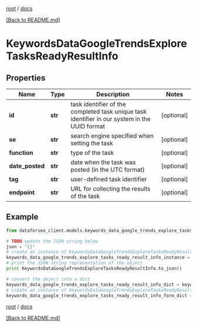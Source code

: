 [root](./../ "root") / [docs](./ "docs")

[[Back to README.md]](./../README.md "[Back to README.md]")

# KeywordsDataGoogleTrendsExploreTasksReadyResultInfo

## Properties

Name | Type | Description | Notes
------------ | ------------- | ------------- | -------------
**id** | **str** | task identifier of the completed task unique task identifier in our system in the UUID format | [optional]
**se** | **str** | search engine specified when setting the task | [optional]
**function** | **str** | type of the task | [optional]
**date_posted** | **str** | date when the task was posted (in the UTC format) | [optional]
**tag** | **str** | user-defined task identifier | [optional]
**endpoint** | **str** | URL for collecting the results of the task | [optional]

## Example

```python
from dataforseo_client.models.keywords_data_google_trends_explore_tasks_ready_result_info import KeywordsDataGoogleTrendsExploreTasksReadyResultInfo

# TODO update the JSON string below
json = "{}"
# create an instance of KeywordsDataGoogleTrendsExploreTasksReadyResultInfo from a JSON string
keywords_data_google_trends_explore_tasks_ready_result_info_instance = KeywordsDataGoogleTrendsExploreTasksReadyResultInfo.from_json(json)
# print the JSON string representation of the object
print KeywordsDataGoogleTrendsExploreTasksReadyResultInfo.to_json()

# convert the object into a dict
keywords_data_google_trends_explore_tasks_ready_result_info_dict = keywords_data_google_trends_explore_tasks_ready_result_info_instance.to_dict()
# create an instance of KeywordsDataGoogleTrendsExploreTasksReadyResultInfo from a dict
keywords_data_google_trends_explore_tasks_ready_result_info_form_dict = keywords_data_google_trends_explore_tasks_ready_result_info.from_dict(keywords_data_google_trends_explore_tasks_ready_result_info_dict)
```

  

[root](./../ "root") / [docs](./ "docs")

[[Back to README.md]](./../README.md "[Back to README.md]")